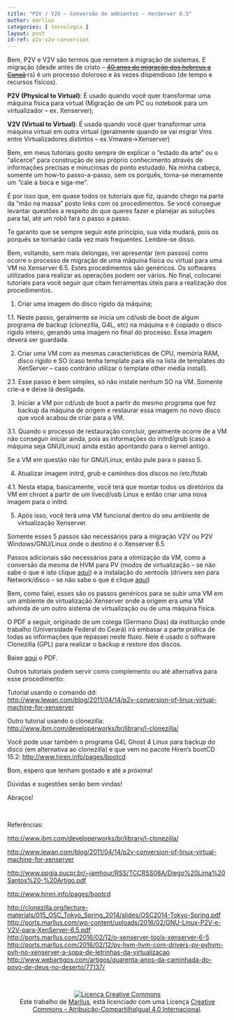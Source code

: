 ```yaml
---
title: "P2V / V2V – Conversão de ambientes – XenServer 6.5"
author: marllus
categories: [ tecnologia ]
layout: post
id-ref: p2v-v2v-conversion
---
```


Bem, P2V e V2V são termos que remetem à migração de sistemas. E migração (desde antes de cristo &#8211; <del><a href="http://www.webartigos.com/artigos/quarenta-anos-da-caminhada-do-povo-de-deus-no-deserto/77137/" target="_blank">40 anos de migração dos hebreus a Canaã</a> </del>rs) é um processo doloroso e às vezes dispendioso (de tempo e recursos físicos).

**P2V (Physical to Virtual)**: É usado quando você quer transformar uma máquina física para virtual (Migração de um PC ou notebook para um virtualizador – ex. Xenserver);

**V2V (Virtual to Virtual)**: É usada quando você quer transformar uma máquina virtual em outra virtual (geralmente quando se vai migrar Vms entre Virtualizadores distintos – ex.Vmware->Xenserver)

Bem, em meus tutoriais gosto sempre de explicar o “estado da arte” ou o “alicerce” para construção de seu próprio conhecimento através de informações precisas e minuciosas do ponto estudado. Na minha cabeça, somente um how-to passo-a-passo, sem os porquês, torna-se meramente um “cale a boca e siga-me”.
  
É por isso que, em quase todos os tutoriais que fiz, quando chego na parte da “mão na massa” posto links com os procedimentos. Se você consegue levantar questões a respeito do que queres fazer e planejar as soluções para tal, até um robô fará o passo a passo.

Te garanto que se sempre seguir este princípio, sua vida mudará, pois os porquês se tornarão cada vez mais frequentes. Lembre-se disso.

Bem, voltando, sem mais delongas, irei apresentar (em passos) como ocorre o processo de migração de uma máquina física ou virtual para uma VM no Xenserver 6.5. Estes procedimentos são genéricos. Os softwares utilizados para realizar as operações podem ser vários. No final, colocarei tutoriais para você seguir que citam ferramentas úteis para a realização dos procedimentos.

1. Criar uma imagem do disco rígido da máquina;
  
1.1. Neste passo, geralmente se inicia um cd/usb de boot de algum programa de backup (clonezilla, G4L, etc) na máquina e é copiado o disco rígido inteiro, gerando uma imagem no final do processo. Essa imagem deverá ser guardada.

2. Criar uma VM com as mesmas características de CPU, memória RAM, disco rígido e SO (caso tenha template para ela na lista de templates do XenServer – caso contrário utilizar o template other media install).
  
2.1. Esse passo é bem simples, só não instale nenhum SO na VM. Somente crie-a e deixe lá desligada.

3. Iniciar a VM por cd/usb de boot a partir do mesmo programa que fez backup da máquina de origem e restaurar essa imagem no novo disco que você acabou de criar para a VM.
  
3.1. Quando o processo de restauração concluir, geralmente ocorre de a VM não conseguir iniciar ainda, pois as informações do initrd/grub (caso a máquina seja GNU/Linux) ainda estão apontando para o kernel antigo.

Se a VM em questão não for GNU/Linux, então pule para o passo 5.

4. Atualizar imagem initrd, grub e caminhos dos discos no /etc/fstab
  
4.1. Nesta etapa, basicamente, você terá que montar todos os diretórios da VM em chroot a partir de um livecd/usb Linux e então criar uma nova imagem para o initrd.

5. Após isso, você terá uma VM funcional dentro do seu ambiente de virtualização Xenserver.

Somente esses 5 passos são necessários para a migração V2V ou P2V Windows/GNU/Linux onde o destino é o Xenserver 6.5

Passos adicionais são necessários para a otimização da VM, como a conversão da mesma de HVM para PV (modos de virtualização &#8211; se não sabe o que é isto clique <a href="http://ports.marllus.com/2016/02/17/pv-hvm-hvm-com-drivers-pv-pvhvm-pvh-no-xenserver-a-sopa-de-letrinhas-da-virtualizacao/" target="_blank">aqui</a>) e a instalação do xentools (drivers xen para Network/disco &#8211; se não sabe o que é clique <a href="http://ports.marllus.com/2016/02/17/o-xenserver-tools-xenserver-6-5/" target="_blank">aqui</a>)

Bem, como falei, esses são os passos genéricos para se subir uma VM em um ambiente de virtualização Xenserver onde a origem era uma VM advinda de um outro sistema de virtualização ou de uma máquina física.

O PDF a seguir, originado de um colega (Germano Dias) da instituição onde trabalho (Universidade Federal do Ceará) irá embasar a parte prática de todas as informações que repassei neste fluxo. Nele é usado o software Clonezilla (GPL) para realizar o backup e restore dos discos.

Baixe <a href="http://ports.marllus.com/wp-content/uploads/2016/02/GNU-Linux-P2V-e-V2V-para-XenServer-6.5.pdf" target="_blank">aqui</a> o PDF.

Outros tutoriais podem servir como complemento ou até alternativa para esse procedimento:

Tutorial usando o comando dd: <a href="http://www.lewan.com/blog/2011/04/14/p2v-conversion-of-linux-virtual-machine-for-xenserver" target="_blank">http://www.lewan.com/blog/2011/04/14/p2v-conversion-of-linux-virtual-machine-for-xenserver</a>
  
Outro tutorial usando o clonezilla: <a href="http://www.ibm.com/developerworks/br/library/l-clonezilla/" target="_blank">http://www.ibm.com/developerworks/br/library/l-clonezilla/</a>
  
Você pode usar também o programa G4L Ghost 4 Linux para backup do disco (em alternativa ao clonezilla) e que vem no pacote Hiren&#8217;s bootCD 15.2: <a href="http://www.hiren.info/pages/bootcd" target="_blank">http://www.hiren.info/pages/bootcd</a>

Bom, espero que tenham gostado e até a próxima!
  
Dúvidas e sugestões serão bem vindas!
  
Abraços!

&nbsp;

Referências:
  
<a href="http://www.ibm.com/developerworks/br/library/l-clonezilla/" target="_blank">http://www.ibm.com/developerworks/br/library/l-clonezilla/</a>
  
<a href="http://www.lewan.com/blog/2011/04/14/p2v-conversion-of-linux-virtual-machine-for-xenserver" target="_blank">http://www.lewan.com/blog/2011/04/14/p2v-conversion-of-linux-virtual-machine-for-xenserver</a>
  
<a href="http://www.ppgia.pucpr.br/~jamhour/RSS/TCCRSS08A/Diego%20Lima%20Santos%20-%20Artigo.pdf" target="_blank">http://www.ppgia.pucpr.br/~jamhour/RSS/TCCRSS08A/Diego%20Lima%20Santos%20-%20Artigo.pdf</a>
  
<a href="http://www.hiren.info/pages/bootcd" target="_blank">http://www.hiren.info/pages/bootcd</a>
  
<a href="http://ports.marllus.com/2016/02/17/pv-hvm-hvm-com-drivers-pv-pvhvm-pvh-no-xenserver-a-sopa-de-letrinhas-da-virtualizacao/" target="_blank">http://clonezilla.org/lecture-materials/015_OSC_Tokyo_Spring_2014/slides/OSC2014-Tokyo-Spring.pdf<br /> http://ports.marllus.com/wp-content/uploads/2016/02/GNU-Linux-P2V-e-V2V-para-XenServer-6.5.pdf<br /> http://ports.marllus.com/2016/02/12/o-xenserver-tools-xenserver-6-5<br /> http://ports.marllus.com/2016/02/12/pv-hvm-hvm-com-drivers-pv-pvhvm-pvh-no-xenserver-a-sopa-de-letrinhas-da-virtualizacao<br /> http://www.webartigos.com/artigos/quarenta-anos-da-caminhada-do-povo-de-deus-no-deserto/77137/</a>

&nbsp;

<p style="text-align: center;">
  <a href="http://creativecommons.org/licenses/by-sa/4.0/" rel="license"><img style="border-width: 0;" src="https://i.creativecommons.org/l/by-sa/4.0/88x31.png" alt="Licença Creative Commons" /></a><br /> Este trabalho de <a href="http://ports.marllus.com">Marllus</a>, está licenciado com uma Licença <a href="http://creativecommons.org/licenses/by-sa/4.0/" rel="license">Creative Commons &#8211; Atribuição-CompartilhaIgual 4.0 Internacional</a>.
</p>

&nbsp;
